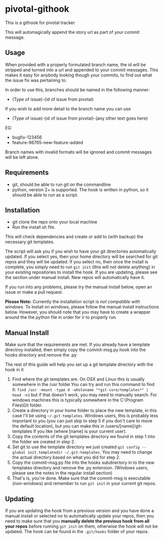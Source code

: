 # pivotal-githook
This is a githook for pivotal tracker

This will automagically append the story url as part of your commit message.

## Usage

When provided with a properly formulated branch name, the id will be stripped and turned into a url and appended to your commit messages.
This makes it easy for anybody looking though your commits, to find out what the issue fix was pertaining to.

In order to use this, branches should be named in the following manner:
- (Type of issue)-(id of issue from pivotal)

If you wish to add more detail to the branch name you can use
- (Type of issue)-(id of issue from pivotal)-(any other text goes here)

EG:
- bugfix-123456
- feature-98765-new-feature-added

Branch names with invalid formats will be ignored and commit messages will be left alone.

## Requirements
- git, should be able to run git on the commandline
- python, version 2+ is supported. The hook is written in python, so it should be able to run as a script.

## Installation

- git clone the repo onto your local machine
- Run the install.sh file.

This will check dependencies and create or add to (with backup) the necessary git templates.

The script will ask you if you wish to have your git directories automatically updated. If you select yes, then your home directory will be searched for git repos and they will be updated.
If you select no, then once the install is complete, you simply need to run `git init` (this will not delete anything) in your existing repositories to install the hook.
If you are updating, please see the section under manual install.
New repos will automatically have it.

If you run into any problems, please try the manual install below, open an issue or make a pull request.

**Please Note:** Currently the installation script is *not compatible with windows*. To install on windows, please follow the manual install instructions below. However, you should note that you may have to create a wrapper around the the python file in order for ir to properly run.

## Manual Install

Make sure that the requirements are met.
If you already have a template directroy installed, then simply copy the commit-msg.py hook into the hooks directory and remove the .py

The rest of this guide will help you set up a git template directory with the hook in it

1. Find where the git templates are. On OSX and Linux this is usually somewhere in the /usr folder.You can try and run this command to find it: `find /usr -mount -type d -wholename "*git-core/templates*" | head -n1` but if that doesn't work, you may need to manually search. For windows machines this is typically somewhere in the C:\Program Files\Git folder.
2. Create a directory in your home folder to place the new template, in this case I'll be using `~/.git-templates`. Windows users, this is probably less important to you (you can just skip to step 5 if you don't care to move the default location), but you can make this in /users/[name]/git-templates if you like (where [name] is your current user).
3. Copy the contents of the git templates directory we found in step 1 into the folder we created in step 2.
4. Set git to use the template directory we just created `git config --global init.templatedir ~/.git-templates`. You may need to change the actual directory based on what you did for step 2.
5. Copy the commit-msg.py file into the hooks subdirectory in to the new templates directory and remove the .py extension. (Windows users, please see the notes in the regular install section)
6. That's is, you're done. Make sure that the commit-msg is executable (non-windows) and remember to run `git init` in your current git repos.


## Updating
If you are updating the hook from a previous version and you have done a manual install or selected no to automatically update your repos, then you need to make sure that you **manually delete the previous hook from all your repos** before running `git init` on them, otherwise the hook will not be updated. The hook can be found in the `.git/hooks` folder of your repos.
